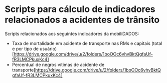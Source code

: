 # Scripts para cálculo de indicadores relacionados a acidentes de trânsito

Scripts relacionados aos seguintes indicadores da mobiliDADOS:

- Taxa de mortalidade em acidente de transporte nas RMs e capitais (total e por tipo de usuário)[https://drive.google.com/drive/u/2/folders/1boOOc6vhvBktQgfaUf-fR3LMCPkuxKc4]
- Percentual de negros vítimas de acidente de transporte[https://drive.google.com/drive/u/2/folders/1boOOc6vhvBktQgfaUf-fR3LMCPkuxKc4]
